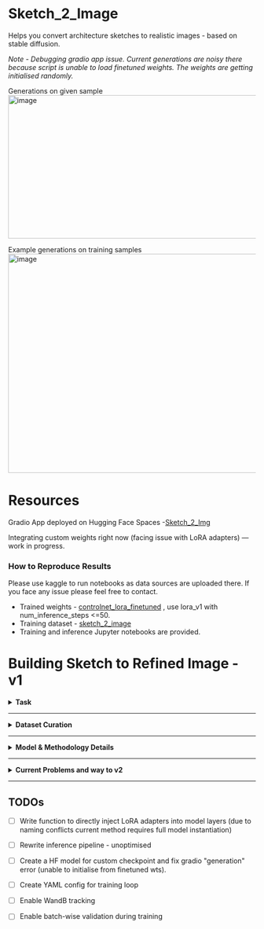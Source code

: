 # Sketch_2_Image
Helps you convert architecture sketches to realistic images - based on stable diffusion.

_Note - Debugging gradio app issue. Current generations are noisy there because script is unable to load finetuned weights. The weights are getting initialised randomly._

Generations on given sample
<img width="985" height="292" alt="image" src="https://github.com/user-attachments/assets/10683e32-b99c-460b-be64-a56bbc657949" />


Example generations on training samples
<img width="865" height="446" alt="image" src="https://github.com/user-attachments/assets/3af0a04d-f6c2-4703-a420-ef6d0bb26af3" />




# Resources
Gradio App deployed on Hugging Face Spaces -[Sketch_2_Img](https://huggingface.co/spaces/pilotj/sketch_2_img)

Integrating custom weights right now (facing issue with LoRA adapters) — work in progress.

### How to Reproduce Results
Please use kaggle to run notebooks as data sources are uploaded there. If you face any issue please feel free to contact.
- Trained weights - [controlnet_lora_finetuned](https://www.kaggle.com/datasets/mldtype/lora-weights-full) , use lora_v1 with num_inference_steps <=50.
- Training dataset  - [sketch_2_image](https://www.kaggle.com/datasets/mldtype/sketch-2-image-dataset)
- Training and inference Jupyter notebooks are provided.  

# Building Sketch to Refined Image - v1

<details>
<summary><strong>Task</strong></summary>

Develop, fine-tune, or strategically prompt a small AI model that transforms a predefined hand-drawn building sketch into a refined, structurally consistent image. 

</details>

---

<details>
<summary><strong>Dataset Curation</strong></summary>

Before creating the dataset, I defined a set of requirements to ensure coverage of both structural and stylistic diversity. These requirements were:

- Inclusion of different architectural styles of varying proportions — Modern, Neoclassical, Gothic, American, and Rural  
- Diversity in camera angles/points of view — right, left, and center perspectives.  
- Representation of different materials and, if possible, colors — concrete, steel, brick, stone, glass, and wood.  
- Samples of houses with both angular and flat roofs.  
- Inclusion of some curved structures to avoid overfitting toward straight edges.  
- Examples of glass structures with reflection and transparency to help the model identify glass windows under natural light.  

Based on these requirements, I collected a total of 35 images, sourced partly from the internet and partly from the [Kaggle architecture dataset](https://www.kaggle.com/datasets/wwymak/architecture-dataset). These were colored images of real structures. Initially, I explored whether any construction sketch datasets existed. Although I found one paper on similar work ([Using structure-aware diffusion model to generate renderings of school buildings](https://arxiv.org/pdf/2503.03090)), the dataset was not available, and most publicly available sketch datasets contained only plain outlines. In contrast, architectural diagrams are much more regular and complex in their drawing.  

To address this, I used ChatGPT to generate sketches from the collected real images. 
Each sketch was paired with a small guiding prompt following the syntax: `{structure} of {color} made of {material}`

These prompts were manually created to enforce specific features during generation. Some images were left without prompts to test performance without conditioning. I performed sampling on both prompt-free and prompt-based generation and found that text conditioning worked significantly better in our case.  

For v1, no augmentations were applied apart from these text prompts. I experimented with BLIP2 and Flamingo for automated image captioning to generate such guidance prompts, but their performance was poor, so manual creation was preferred.

</details>

---

<details>
<summary><strong>Model & Methodology Details</strong></summary>

*Method described here is v1 due to time and compute constraints. Possible extensions and better approaches are also discussed.*

As a baseline, Stable Diffusion was tested both with and without text conditioning. In these trials, many outputs degenerated into random noise, while a few managed to produce basic outlines with some color. However, these results proved to be highly sensitive to the specific prompt used.

Our objective is to perform inpainting as well as capture structure details. Since structural consistency is a need, I chose to go with ControlNet (Canny Edge version). ControlNet takes as input the edge map of a provided image and generates a realistic colored image. In our case, the base version of ControlNet could just produce outlines — this is because architecture sketches have multiple pencil strokes and shades to capture not only the structure but also depth and exposure to the light source. Edge maps are mostly binary and have almost no explicit indication of depth or natural light (pixel intensity sometimes captures light information). Due to compute constraints, I chose to go with a 300M parameter base model of ControlNet. I created a custom dataset of 35 images with guiding prompts. I used LoRA to finetune the model.

**Challenge** — Initially I started with Hugging Face's diffusers library to use LoRA; however, a lot of their functions are now deprecated (documentation not updated) and some are under upgradation (discovered this by reading their source code). For ControlNet from a custom checkpoint, there was no direct method — hence I decided to implement custom LoRA and generation pipeline. MSE was used as a loss. 

**Setups tried** —  
- LoRA with rank 4 (weak details) — 40M params  
- LoRA with rank 256 (most cost effective) — 60M params  
- LoRA with rank 512 (most detailed) — 90M params  

It was seen that text conditioning hugely improves generation quality. So the final training happens for `{sketch, prompt}` pairs. We use small prompts with a semi defined structure as discussed above. Best model was decided among a set of models with low loss and good visually aligned generation of provided validation images.

**Improvement Suggested (WIP)** — I have not explicitly enforced number of windows or structural regularity as a condition. One way around this is to generate  edge maps, count the number of rectangles — on target image and generation. A new regularisation term can be added to the loss: `LPIPS(edge_map_tg, edge_map_gen) + K * abs(#rect_tg - #rect_gen)`
where `K` will be a hyper parameter (~0.1). The number of rectangles is directly correlated to the number of windows and to structure as well, hence should improve generation. However, this is highly dependent on the algorithm to count rectangles as for structures made of stone/brick, the number of rectangles will be very large. Hence, a small value of `K` is suggested.

---

### Training Setup

| **Parameter**              | **Details** |
|----------------------------|-------------|
| **Compute**                | Kaggle P100 GPU |
| **Base Models**            | Hugging Face Diffusers (pretrained models) |
| **Frameworks**             | PyTorch (custom DataLoader and LoRA implementation) |
| **Dataset Size (training)**| 32 samples |
| **Batch Size**              | 4 |
| **Total Epochs**            | 250 (early stopped at ~200) |
| **Learning Rate Schedule and Optimiser** | Cosine, AdamW |
| **Initial Learning Rate**   | 5 × 10⁻⁵ |
| **LoRA Rank**               | 512 |

</details>

---

<details><summary><strong>Current Problems and way to v2</strong></summary>

1. **Sensitivity to `num_inference_steps`** : Generation quality and consistency vary significantly across image categories. Emperical observation - It is related to sketch qualtiy and complexity. Unpredictable behavior makes it difficult to generalize the number of steps needed.

2.  **Poor performance without guidance prompt** : Model relies heavily on guidance prompts. Indicates the need for a larger and more diverse training dataset.

3. **Sketch background introduces noise** : Background elements degrade model understanding of the core sketch. This impacts both generation quality and training signal.

### Proposed Way Forward

1. **Remove sketch background** before feeding into the model.
2. **Incorporate edge loss** term during training to enforce structural alignment.
3. **Use ResNet to encode sketch + edge map**
   - Feed both sketch and its edge map through ResNet layers (multi - controlNet)
   - Finetune first few ResNet layers alongside LoRA.
4. **Introduce material-based color/texture maps**
   - Fixed set of maps based on material and texture. Will be fused with initial input. Provide richer guidance for surface properties.
5. **Use multiple randomized prompts per training sample**
   - Replaces current fixed prompts.
   - Reduces overfitting to specific prompt wording.
   - Encourages the model to learn from image maps (e.g., edges, texture) rather than relying heavily on text.
6. **Evaluate model using LPIPS**

</details>

---
## TODOs

- [ ] Write function to directly inject LoRA adapters into model layers (due to naming conflicts current method requires full model instantiation)
- [ ] Rewrite inference pipeline - unoptimised
- [ ] Create a HF model for custom checkpoint and fix gradio "generation" error (unable to initialise from finetuned wts).
- [ ] Create YAML config for training loop
- [ ] Enable WandB tracking
- [ ] Enable batch-wise validation during training





